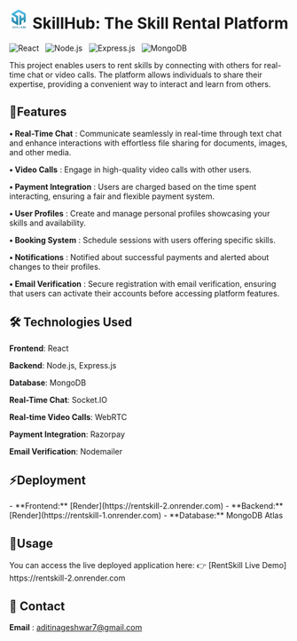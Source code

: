 <h1><img src="image.png" height="35px"/> SkillHub: The Skill Rental Platform</h1>

![React](https://img.shields.io/badge/Frontend-React-blue) &nbsp; ![Node.js](https://img.shields.io/badge/Backend-Node.js-yellowgreen) &nbsp; ![Express.js](https://img.shields.io/badge/Backend-Express.js-orange) &nbsp; ![MongoDB](https://img.shields.io/badge/Database-MongoDB-brightgreen)

This project enables users to rent skills by connecting with others for real-time chat or video calls. The platform allows individuals to share their expertise, providing a convenient way to interact and learn from others.

<h2>🚀Features</h2>

**• Real-Time Chat** : Communicate seamlessly in real-time through text chat and enhance interactions with effortless file sharing for documents, images, and other media.  

**• Video Calls** : Engage in high-quality video calls with other users.

**• Payment Integration** : Users are charged based on the time spent interacting, ensuring a fair and flexible payment system.

**• User Profiles** : Create and manage personal profiles showcasing your skills and availability.

**• Booking System** : Schedule sessions with users offering specific skills.

**• Notifications** : Notified about successful payments and alerted about changes to their profiles.

**• Email Verification** : Secure registration with email verification, ensuring that users can activate their accounts before accessing platform features.

<h2>🛠️ Technologies Used</h2>

**Frontend**: React

**Backend**: Node.js, Express.js

**Database**: MongoDB

**Real-Time Chat**: Socket.IO

**Real-time Video Calls**: WebRTC

**Payment Integration**: Razorpay

**Email Verification**: Nodemailer

<h2>⚡Deployment</h2>
- **Frontend:** [Render](https://rentskill-2.onrender.com)  
- **Backend:** [Render](https://rentskill-1.onrender.com)  
- **Database:** MongoDB Atlas


<h2>💠Usage</h2>
You can access the live deployed application here: 
👉 [RentSkill Live Demo] https://rentskill-2.onrender.com


<h2>📧 Contact</h2>

**Email** : aditinageshwar7@gmail.com